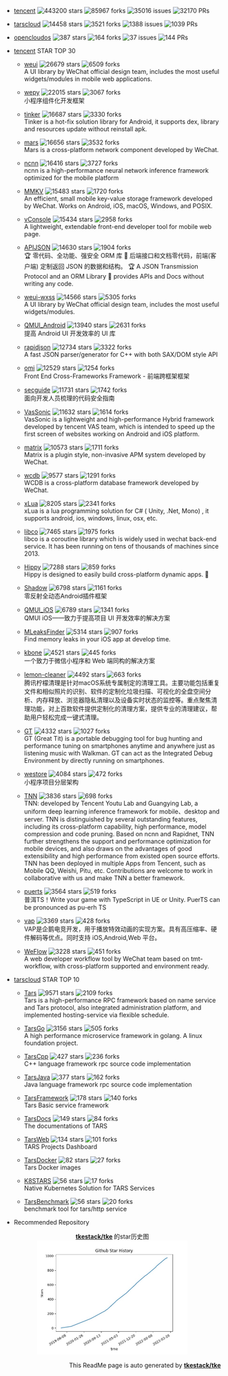 
+ [tencent](https://github.com/tencent)
![443200 stars](https://img.shields.io/badge/Stars-443200-green)
![85967 forks](https://img.shields.io/badge/Forks-85967-green)
![35016 issues](https://img.shields.io/badge/Issues-35016-green)
![32170 PRs](https://img.shields.io/badge/PRs-32170-green)

+ [tarscloud](https://github.com/tarscloud)
![14458 stars](https://img.shields.io/badge/Stars-14458-green)
![3521 forks](https://img.shields.io/badge/Forks-3521-green)
![1388 issues](https://img.shields.io/badge/Issues-1388-green)
![1039 PRs](https://img.shields.io/badge/PRs-1039-green)

+ [opencloudos](https://github.com/opencloudos)
![387 stars](https://img.shields.io/badge/Stars-387-green)
![164 forks](https://img.shields.io/badge/Forks-164-green)
![37 issues](https://img.shields.io/badge/Issues-37-green)
![144 PRs](https://img.shields.io/badge/PRs-144-green)



+ [tencent](https://github.com/tencent) STAR TOP 30
    
    + [weui](https://github.com/tencent/weui) 
    ![26679 stars](https://img.shields.io/badge/Stars-26679-green)
    ![6509 forks](https://img.shields.io/badge/Forks-6509-green)  
    A UI library by WeChat official design team, includes the most useful widgets/modules in mobile web applications.
    
    + [wepy](https://github.com/tencent/wepy) 
    ![22015 stars](https://img.shields.io/badge/Stars-22015-green)
    ![3067 forks](https://img.shields.io/badge/Forks-3067-green)  
    小程序组件化开发框架
    
    + [tinker](https://github.com/tencent/tinker) 
    ![16687 stars](https://img.shields.io/badge/Stars-16687-green)
    ![3330 forks](https://img.shields.io/badge/Forks-3330-green)  
    Tinker is a hot-fix solution library for Android, it supports dex, library and resources update without reinstall apk.
    
    + [mars](https://github.com/tencent/mars) 
    ![16656 stars](https://img.shields.io/badge/Stars-16656-green)
    ![3532 forks](https://img.shields.io/badge/Forks-3532-green)  
    Mars is a cross-platform network component  developed by WeChat.
    
    + [ncnn](https://github.com/tencent/ncnn) 
    ![16416 stars](https://img.shields.io/badge/Stars-16416-green)
    ![3727 forks](https://img.shields.io/badge/Forks-3727-green)  
    ncnn is a high-performance neural network inference framework optimized for the mobile platform
    
    + [MMKV](https://github.com/tencent/MMKV) 
    ![15483 stars](https://img.shields.io/badge/Stars-15483-green)
    ![1720 forks](https://img.shields.io/badge/Forks-1720-green)  
    An efficient, small mobile key-value storage framework developed by WeChat. Works on Android, iOS, macOS, Windows, and POSIX.
    
    + [vConsole](https://github.com/tencent/vConsole) 
    ![15434 stars](https://img.shields.io/badge/Stars-15434-green)
    ![2958 forks](https://img.shields.io/badge/Forks-2958-green)  
    A lightweight, extendable front-end developer tool for mobile web page.
    
    + [APIJSON](https://github.com/tencent/APIJSON) 
    ![14630 stars](https://img.shields.io/badge/Stars-14630-green)
    ![1904 forks](https://img.shields.io/badge/Forks-1904-green)  
    🏆 零代码、全功能、强安全 ORM 库 🚀 后端接口和文档零代码，前端(客户端) 定制返回 JSON 的数据和结构。 🏆 A JSON Transmission Protocol and an ORM Library 🚀  provides APIs and Docs without writing any code.
    
    + [weui-wxss](https://github.com/tencent/weui-wxss) 
    ![14566 stars](https://img.shields.io/badge/Stars-14566-green)
    ![5305 forks](https://img.shields.io/badge/Forks-5305-green)  
    A UI library by WeChat official design team, includes the most useful widgets/modules.
    
    + [QMUI_Android](https://github.com/tencent/QMUI_Android) 
    ![13940 stars](https://img.shields.io/badge/Stars-13940-green)
    ![2631 forks](https://img.shields.io/badge/Forks-2631-green)  
    提高 Android UI 开发效率的 UI 库
    
    + [rapidjson](https://github.com/tencent/rapidjson) 
    ![12734 stars](https://img.shields.io/badge/Stars-12734-green)
    ![3322 forks](https://img.shields.io/badge/Forks-3322-green)  
    A fast JSON parser/generator for C++ with both SAX/DOM style API
    
    + [omi](https://github.com/tencent/omi) 
    ![12529 stars](https://img.shields.io/badge/Stars-12529-green)
    ![1254 forks](https://img.shields.io/badge/Forks-1254-green)  
     Front End Cross-Frameworks Framework - 前端跨框架框架
    
    + [secguide](https://github.com/tencent/secguide) 
    ![11731 stars](https://img.shields.io/badge/Stars-11731-green)
    ![1742 forks](https://img.shields.io/badge/Forks-1742-green)  
    面向开发人员梳理的代码安全指南
    
    + [VasSonic](https://github.com/tencent/VasSonic) 
    ![11632 stars](https://img.shields.io/badge/Stars-11632-green)
    ![1614 forks](https://img.shields.io/badge/Forks-1614-green)  
    VasSonic is a lightweight and high-performance Hybrid framework developed by tencent VAS team, which is intended to speed up the first screen of websites working on Android and iOS platform. 
    
    + [matrix](https://github.com/tencent/matrix) 
    ![10573 stars](https://img.shields.io/badge/Stars-10573-green)
    ![1711 forks](https://img.shields.io/badge/Forks-1711-green)  
    Matrix is a plugin style, non-invasive APM system developed by WeChat.
    
    + [wcdb](https://github.com/tencent/wcdb) 
    ![9577 stars](https://img.shields.io/badge/Stars-9577-green)
    ![1291 forks](https://img.shields.io/badge/Forks-1291-green)  
    WCDB is a cross-platform database framework developed by WeChat.
    
    + [xLua](https://github.com/tencent/xLua) 
    ![8205 stars](https://img.shields.io/badge/Stars-8205-green)
    ![2341 forks](https://img.shields.io/badge/Forks-2341-green)  
    xLua is a lua programming solution for  C# ( Unity, .Net, Mono) , it supports android, ios, windows, linux, osx, etc.
    
    + [libco](https://github.com/tencent/libco) 
    ![7465 stars](https://img.shields.io/badge/Stars-7465-green)
    ![1975 forks](https://img.shields.io/badge/Forks-1975-green)  
    libco is a coroutine library which is widely used in wechat  back-end service. It has been running on tens of thousands of machines since 2013.
    
    + [Hippy](https://github.com/tencent/Hippy) 
    ![7288 stars](https://img.shields.io/badge/Stars-7288-green)
    ![859 forks](https://img.shields.io/badge/Forks-859-green)  
    Hippy is designed to easily build cross-platform dynamic apps. 👏
    
    + [Shadow](https://github.com/tencent/Shadow) 
    ![6798 stars](https://img.shields.io/badge/Stars-6798-green)
    ![1161 forks](https://img.shields.io/badge/Forks-1161-green)  
    零反射全动态Android插件框架
    
    + [QMUI_iOS](https://github.com/tencent/QMUI_iOS) 
    ![6789 stars](https://img.shields.io/badge/Stars-6789-green)
    ![1341 forks](https://img.shields.io/badge/Forks-1341-green)  
    QMUI iOS——致力于提高项目 UI 开发效率的解决方案
    
    + [MLeaksFinder](https://github.com/tencent/MLeaksFinder) 
    ![5314 stars](https://img.shields.io/badge/Stars-5314-green)
    ![907 forks](https://img.shields.io/badge/Forks-907-green)  
    Find memory leaks in your iOS app at develop time.
    
    + [kbone](https://github.com/tencent/kbone) 
    ![4521 stars](https://img.shields.io/badge/Stars-4521-green)
    ![445 forks](https://img.shields.io/badge/Forks-445-green)  
    一个致力于微信小程序和 Web 端同构的解决方案
    
    + [lemon-cleaner](https://github.com/tencent/lemon-cleaner) 
    ![4492 stars](https://img.shields.io/badge/Stars-4492-green)
    ![663 forks](https://img.shields.io/badge/Forks-663-green)  
    腾讯柠檬清理是针对macOS系统专属制定的清理工具。主要功能包括重复文件和相似照片的识别、软件的定制化垃圾扫描、可视化的全盘空间分析、内存释放、浏览器隐私清理以及设备实时状态的监控等。重点聚焦清理功能，对上百款软件提供定制化的清理方案，提供专业的清理建议，帮助用户轻松完成一键式清理。
    
    + [GT](https://github.com/tencent/GT) 
    ![4332 stars](https://img.shields.io/badge/Stars-4332-green)
    ![1027 forks](https://img.shields.io/badge/Forks-1027-green)  
    GT (Great Tit) is a portable debugging tool for bug hunting and performance tuning on smartphones anytime and anywhere just as listening music with Walkman. GT can act as the Integrated Debug Environment by directly running on smartphones.
    
    + [westore](https://github.com/tencent/westore) 
    ![4084 stars](https://img.shields.io/badge/Stars-4084-green)
    ![472 forks](https://img.shields.io/badge/Forks-472-green)  
    小程序项目分层架构
    
    + [TNN](https://github.com/tencent/TNN) 
    ![3836 stars](https://img.shields.io/badge/Stars-3836-green)
    ![698 forks](https://img.shields.io/badge/Forks-698-green)  
    TNN: developed by Tencent Youtu Lab and Guangying Lab, a uniform deep learning inference framework for mobile、desktop and server. TNN is distinguished by several outstanding features, including its cross-platform capability, high performance, model compression and code pruning. Based on ncnn and Rapidnet, TNN further strengthens the support and performance optimization for mobile devices, and also draws on the advantages of good extensibility and high performance from existed open source efforts. TNN has been deployed in multiple Apps from Tencent, such as Mobile QQ, Weishi, Pitu, etc. Contributions are welcome to work in collaborative with us and make TNN a better framework. 
    
    + [puerts](https://github.com/tencent/puerts) 
    ![3564 stars](https://img.shields.io/badge/Stars-3564-green)
    ![519 forks](https://img.shields.io/badge/Forks-519-green)  
    普洱TS！Write your game with TypeScript in UE or Unity. PuerTS can be pronounced as pu-erh TS
    
    + [vap](https://github.com/tencent/vap) 
    ![3369 stars](https://img.shields.io/badge/Stars-3369-green)
    ![428 forks](https://img.shields.io/badge/Forks-428-green)  
    VAP是企鹅电竞开发，用于播放特效动画的实现方案。具有高压缩率、硬件解码等优点。同时支持 iOS,Android,Web 平台。
    
    + [WeFlow](https://github.com/tencent/WeFlow) 
    ![3228 stars](https://img.shields.io/badge/Stars-3228-green)
    ![451 forks](https://img.shields.io/badge/Forks-451-green)  
    A web developer workflow tool by WeChat team based on tmt-workflow, with cross-platform supported and environment ready.
    

+ [tarscloud](https://github.com/tarscloud) STAR TOP 10
    
    + [Tars](https://github.com/tarscloud/Tars) 
    ![9571 stars](https://img.shields.io/badge/Stars-9571-green)
    ![2109 forks](https://img.shields.io/badge/Forks-2109-green)  
    Tars is a high-performance RPC framework based on name service and Tars protocol, also integrated administration platform, and implemented hosting-service via flexible schedule.
    
    + [TarsGo](https://github.com/tarscloud/TarsGo) 
    ![3156 stars](https://img.shields.io/badge/Stars-3156-green)
    ![505 forks](https://img.shields.io/badge/Forks-505-green)  
    A  high performance microservice  framework  in golang. A linux foundation project.
    
    + [TarsCpp](https://github.com/tarscloud/TarsCpp) 
    ![427 stars](https://img.shields.io/badge/Stars-427-green)
    ![236 forks](https://img.shields.io/badge/Forks-236-green)  
    C++ language framework rpc source code implementation
    
    + [TarsJava](https://github.com/tarscloud/TarsJava) 
    ![377 stars](https://img.shields.io/badge/Stars-377-green)
    ![162 forks](https://img.shields.io/badge/Forks-162-green)  
    Java language framework rpc source code implementation
    
    + [TarsFramework](https://github.com/tarscloud/TarsFramework) 
    ![178 stars](https://img.shields.io/badge/Stars-178-green)
    ![140 forks](https://img.shields.io/badge/Forks-140-green)  
    Tars Basic service framework
    
    + [TarsDocs](https://github.com/tarscloud/TarsDocs) 
    ![149 stars](https://img.shields.io/badge/Stars-149-green)
    ![84 forks](https://img.shields.io/badge/Forks-84-green)  
    The documentations of TARS
    
    + [TarsWeb](https://github.com/tarscloud/TarsWeb) 
    ![134 stars](https://img.shields.io/badge/Stars-134-green)
    ![101 forks](https://img.shields.io/badge/Forks-101-green)  
    TARS Projects Dashboard
    
    + [TarsDocker](https://github.com/tarscloud/TarsDocker) 
    ![82 stars](https://img.shields.io/badge/Stars-82-green)
    ![27 forks](https://img.shields.io/badge/Forks-27-green)  
    Tars Docker  images
    
    + [K8STARS](https://github.com/tarscloud/K8STARS) 
    ![56 stars](https://img.shields.io/badge/Stars-56-green)
    ![17 forks](https://img.shields.io/badge/Forks-17-green)  
    Native Kubernetes  Solution for TARS Services
    
    + [TarsBenchmark](https://github.com/tarscloud/TarsBenchmark) 
    ![56 stars](https://img.shields.io/badge/Stars-56-green)
    ![20 forks](https://img.shields.io/badge/Forks-20-green)  
    benchmark tool for tars/http service
    


+ Recommended Repository  
<p align="center">
      <strong>
        <a href="https://github.com/tkestack/tke" target="_blank">tkestack/tke</a>
      </strong>  的star历史图
  <br>
  <img src="https://raw.githubusercontent.com/ButterAndButterfly/GithubTools/master/data/stars_history.jpg" width="350px"></img>    
</p>

<p align="right">
      This ReadMe page is auto generated by 
      <strong>
        <a href="https://github.com/tkestack/tke" target="_blank">tkestack/tke</a><br>
      </strong>   
</p>
